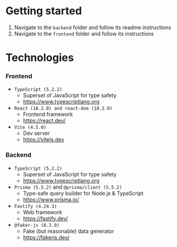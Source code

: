 # Getting started
1) Navigate to the `backend` folder and follow its readme instructions
2) Navigate to the `frontend` folder and follow its instructions

# Technologies
### Frontend
- `TypeScript (5.2.2)`
  - Superset of JavaScript for type safety
  - https://www.typescriptlang.org
- `React (18.2.0) and react-dom (18.2.0)`
  - Frontend framework
  - https://react.dev/
- `Vite (4.5.0)`
  - Dev server
  - https://vitejs.dev

### Backend
- `TypeScript (5.2.2)`
  - Superset of JavaScript for type safety
  - https://www.typescriptlang.org
- `Prisma (5.5.2)` and `@prisma/client (5.5.2)`
  - Type-safe query builder for Node.js & TypeScript
  - https://www.prisma.io/
- `Fastify (4.24.3)`
  - Web framework
  - https://fastify.dev/
- `@faker-js (8.2.0)`
  - Fake (but reasonable) data generator
  - https://fakerjs.dev/
